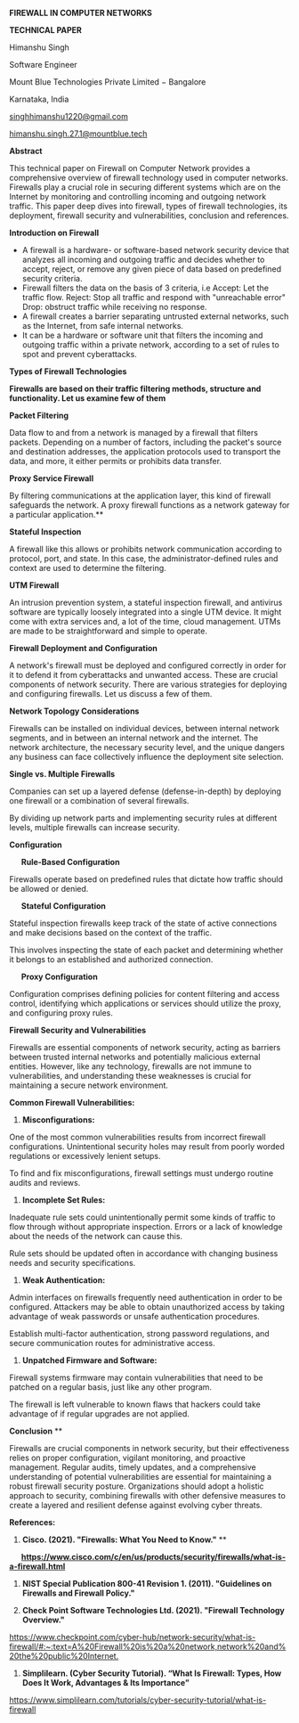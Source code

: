﻿**FIREWALL IN COMPUTER NETWORKS**

**TECHNICAL PAPER**

Himanshu Singh

Software Engineer

Mount Blue Technologies Private Limited − Bangalore

<a name="_heading=h.gjdgxs"></a>Karnataka, India 

<a name="_heading=h.30j0zll"></a><singhhimanshu1220@gmail.com>

himanshu.singh.27.1@mountblue.tech

**Abstract**

This technical paper on Firewall on Computer Network provides a comprehensive overview of firewall technology used in computer networks. Firewalls play a crucial role in securing different systems which are on the Internet by monitoring and controlling incoming and outgoing network traffic. This paper deep dives into firewall, types of firewall technologies, its deployment, firewall security and vulnerabilities, conclusion and references.


**Introduction on Firewall**

- A firewall is a hardware- or software-based network security device that analyzes all incoming and outgoing traffic and decides whether to accept, reject, or remove any given piece of data based on predefined security criteria.
- Firewall filters the data on the basis of 3 criteria, i.e Accept: Let the traffic flow. Reject: Stop all traffic and respond with "unreachable error" Drop: obstruct traffic while receiving no response.
- A firewall creates a barrier separating untrusted external networks, such as the Internet, from safe internal networks.
- It can be a hardware or software unit that filters the incoming and outgoing traffic within a private network, according to a set of rules to spot and prevent cyberattacks.



**Types of Firewall Technologies**

**Firewalls are based on their traffic filtering methods, structure and functionality. Let us examine few of them**

**Packet Filtering** 



Data flow to and from a network is managed by a firewall that filters packets. Depending on a number of factors, including the packet's source and destination addresses, the application protocols used to transport the data, and more, it either permits or prohibits data transfer.

**Proxy Service Firewall**

By filtering communications at the application layer, this kind of firewall safeguards the network. A proxy firewall functions as a network gateway for a particular application.** 


**Stateful Inspection**

A firewall like this allows or prohibits network communication according to protocol, port, and state. In this case, the administrator-defined rules and context are used to determine the filtering.

**UTM Firewall**

An intrusion prevention system, a stateful inspection firewall, and antivirus software are typically loosely integrated into a single UTM device. It might come with extra services and, a lot of the time, cloud management. UTMs are made to be straightforward and simple to operate.



**Firewall Deployment and Configuration**

A network's firewall must be deployed and configured correctly in order for it to defend it from cyberattacks and unwanted access. These are crucial components of network security. There are various strategies for deploying and configuring firewalls. Let us discuss a few of them.


**Network Topology Considerations**

Firewalls can be installed on individual devices, between internal network segments, and in between an internal network and the internet. The network architecture, the necessary security level, and the unique dangers any business can face collectively influence the deployment site selection.


**Single vs. Multiple Firewalls**

Companies can set up a layered defense (defense-in-depth) by deploying one firewall or a combination of several firewalls.

By dividing up network parts and implementing security rules at different levels, multiple firewalls can increase security.









**Configuration**

`	`**Rule-Based Configuration**

Firewalls operate based on predefined rules that dictate how traffic should be allowed or denied.


`	`**Stateful Configuration**

Stateful inspection firewalls keep track of the state of active connections and make decisions based on the context of the traffic.

This involves inspecting the state of each packet and determining whether it belongs to an established and authorized connection.


`	`**Proxy Configuration**

Configuration comprises defining policies for content filtering and access control, identifying which applications or services should utilize the proxy, and configuring proxy rules.


**Firewall Security and Vulnerabilities**


Firewalls are essential components of network security, acting as barriers between trusted internal networks and potentially malicious external entities. However, like any technology, firewalls are not immune to vulnerabilities, and understanding these weaknesses is crucial for maintaining a secure network environment.


**Common Firewall Vulnerabilities:**

1. **Misconfigurations:**

One of the most common vulnerabilities results from incorrect firewall configurations. Unintentional security holes may result from poorly worded regulations or excessively lenient setups.

To find and fix misconfigurations, firewall settings must undergo routine audits and reviews.

1. **Incomplete Set Rules:**

Inadequate rule sets could unintentionally permit some kinds of traffic to flow through without appropriate inspection. Errors or a lack of knowledge about the needs of the network can cause this.

Rule sets should be updated often in accordance with changing business needs and security specifications.




1. **Weak Authentication:**

Admin interfaces on firewalls frequently need authentication in order to be configured. Attackers may be able to obtain unauthorized access by taking advantage of weak passwords or unsafe authentication procedures.

Establish multi-factor authentication, strong password regulations, and secure communication routes for administrative access.


1. **Unpatched Firmware and Software:**

Firewall systems firmware may contain vulnerabilities that need to be patched on a regular basis, just like any other program.

The firewall is left vulnerable to known flaws that hackers could take advantage of if regular upgrades are not applied.


**Conclusion**
**


Firewalls are crucial components in network security, but their effectiveness relies on proper configuration, vigilant monitoring, and proactive management. Regular audits, timely updates, and a comprehensive understanding of potential vulnerabilities are essential for maintaining a robust firewall security posture. Organizations should adopt a holistic approach to security, combining firewalls with other defensive measures to create a layered and resilient defense against evolving cyber threats.


**References:**

1. **Cisco. (2021). "Firewalls: What You Need to Know."** 
**


`	`**<https://www.cisco.com/c/en/us/products/security/firewalls/what-is-a-firewall.html>**


1. **NIST Special Publication 800-41 Revision 1. (2011). "Guidelines on Firewalls and Firewall Policy."**


1. **Check Point Software Technologies Ltd. (2021). "Firewall Technology Overview."** 

<https://www.checkpoint.com/cyber-hub/network-security/what-is-firewall/#:~:text=A%20Firewall%20is%20a%20network,network%20and%20the%20public%20Internet.>


1. **Simplilearn. (Cyber Security Tutorial). “What Is Firewall: Types, How Does It Work, Advantages & Its Importance”**

<https://www.simplilearn.com/tutorials/cyber-security-tutorial/what-is-firewall>
